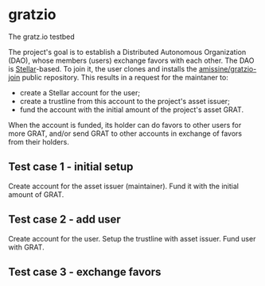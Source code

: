 # gratzio
The gratz.io testbed

The project's goal is to establish a Distributed Autonomous Organization (DAO), whose members (users) exchange favors with each other. The DAO is [Stellar](https://stellar.org/)-based. To join it, the user clones and installs the [amissine/gratzio-join](https://github.com/amissine/gratzio-join) public repository. This results in a request for the maintaner to:

- create a Stellar account for the user;
- create a trustline from this account to the project's asset issuer;
- fund the account with the initial amount of the project's asset GRAT.

When the account is funded, its holder can do favors to other users for more GRAT, and/or send GRAT to other accounts in exchange of favors from their holders.

## Test case 1 - initial setup

Create account for the asset issuer (maintainer). Fund it with the initial amount of GRAT.

## Test case 2 - add user

Create account for the user. Setup the trustline with asset issuer. Fund user with GRAT.

## Test case 3 - exchange favors
